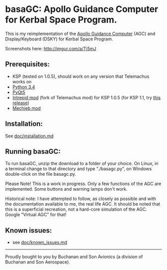basaGC: Apollo Guidance Computer for Kerbal Space Program.
======

This is my reimplementation of the [Apollo Guidance Computer](https://en.wikipedia.org/wiki/Apollo_Guidance_Computer)
(AGC) and Display/Keyboard (DSKY) for Kerbal Space Program.

Screenshots here: http://imgur.com/a/Tj5mJ

Prerequisites:
---

- KSP (tested on 1.0.5), should work on any version that Telemachus works on
- [Python 3.4](https://www.python.org/downloads/release/python-344/)
- [PyQt5](https://www.riverbankcomputing.com/software/pyqt/download5)
- [Intrepid mod](https://github.com/tcannonfodder/Telemachus/releases/tag/v1.4.32.0) (fork of Telemachus mod) for KSP
1.0.5 (for KSP 1.1, try [this release](https://github.com/tcannonfodder/Telemachus/releases/tag/v1.5.32.1))
- [Mechjeb mod](https://github.com/MuMech/MechJeb2)

Installation:
---
See [doc/installation.md](https://github.com/cashelcomputers/basaGC/blob/master/doc/installation.md)

Running basaGC:
-----

To run basaGC, unzip the download to a folder of your choice. On Linux, in a terminal change to
that directory and type "./basagc.py", on Windows double-click on the file basagc.py.



Please Note! This is a work in progress. Only a few functions of the AGC are implemented. Some buttons and warning
lamps don't work.

Historical note: I have attempted to follow, as closely as possible and with the documentation available to me, the
real life AGC. It should be noted that this is a superficial recreation, not a hard-core simulation of the AGC. Google
"Virtual AGC" for that!

Known issues:
------------
- see [doc/known_issues.md](https://github.com/cashelcomputers/basaGC/blob/master/doc/known_issues.md)



***
Proudly bought to you by Buchanan and Son Avionics (a division of Buchanan and Son Aerospace).
